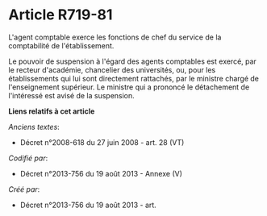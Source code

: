 # Article R719-81

L'agent comptable exerce les fonctions de chef du service de la comptabilité de l'établissement.

Le pouvoir de suspension à l'égard des agents comptables est exercé, par le recteur d'académie, chancelier des universités,
ou, pour les établissements qui lui sont directement rattachés, par le ministre chargé de l'enseignement supérieur. Le
ministre qui a prononcé le détachement de l'intéressé est avisé de la suspension.

**Liens relatifs à cet article**

_Anciens textes_:

  - Décret n°2008-618 du 27 juin 2008 - art. 28 (VT)

_Codifié par_:

  - Décret n°2013-756 du 19 août 2013 -  Annexe (V)

_Créé par_:

  - Décret n°2013-756 du 19 août 2013 - art.
